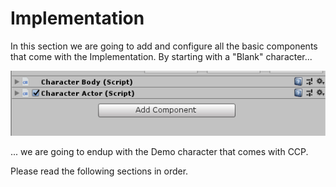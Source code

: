 # Implementation

In this section we are going to add and configure all the basic components that come with the Implementation. By starting with a "Blank" character...

![](../../.gitbook/assets/imagen%20%287%29.png)

... we are going to endup with the Demo character that comes with CCP.





Please read the following sections in order.



